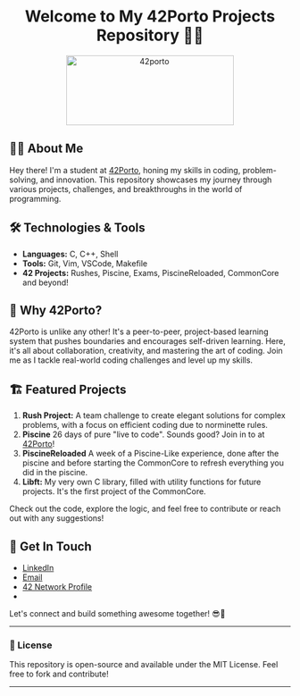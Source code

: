 <h1 align="center">Welcome to My 42Porto Projects Repository 👨‍💻</h1>

<p align="center">
  <img src="https://i.ibb.co/ngtQWQ3/logo42-dark.jpg" alt="42porto"  width="300" height="125">
</p>

## 🧑‍💻 About Me
Hey there! I'm a student at [42Porto](https://www.42porto.com/), honing my skills in coding, problem-solving, and innovation.
This repository showcases my journey through various projects, challenges, and breakthroughs in the world of programming.

## 🛠️ Technologies & Tools
- **Languages:** C, C++, Shell
- **Tools:** Git, Vim, VSCode, Makefile
- **42 Projects:** Rushes, Piscine, Exams, PiscineReloaded, CommonCore and beyond!

## 🌟 Why 42Porto?
42Porto is unlike any other! It's a peer-to-peer, project-based learning system that pushes boundaries and encourages self-driven learning. 
Here, it's all about collaboration, creativity, and mastering the art of coding. 
Join me as I tackle real-world coding challenges and level up my skills.

## 🏗️ Featured Projects
1. **Rush Project:** A team challenge to create elegant solutions for complex problems, with a focus on efficient coding due to norminette rules.
2. **Piscine** 26 days of pure "live to code". Sounds good? Join in to at [42Porto](https://www.42porto.com/)!
3. **PiscineReloaded** A week of a Piscine-Like experience, done after the piscine and before starting the CommonCore to refresh everything you did in the piscine.
4. **Libft:** My very own C library, filled with utility functions for future projects. It's the first project of the CommonCore.

Check out the code, explore the logic, and feel free to contribute or reach out with any suggestions!

## 📱 Get In Touch
- [LinkedIn](https://www.linkedin.com/in/yourprofile)
- [Email](mailto:empty)
- [42 Network Profile](https://profile.intra.42.fr/users/yourusername)
- 
Let's connect and build something awesome together! 😎🚀

----------------------

### 📝 License
This repository is open-source and available under the MIT License. Feel free to fork and contribute!

----------------------

